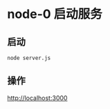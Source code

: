 # node-0 启动服务

## 启动

```shell
node server.js
```

## 操作

[http://localhost:3000](http:localhost:3000)
